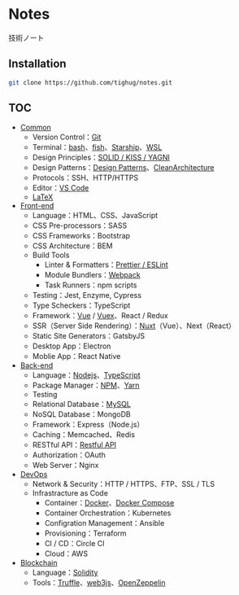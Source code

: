 # Notes

技術ノート

## Installation

```bash
git clone https://github.com/tighug/notes.git
```

## TOC

- [Common](./Common/README.md)
  - Version Control：[Git](./Common/Git.md)
  - Terminal：[bash](./Common/Linux.md)、[fish](./Common/fish.md)、[Starship](./Common/Starship.md)、[WSL](./Common/WSL.md)
  - Design Principles：[SOLID / KISS / YAGNI](./Common/DesignPrinciples.md)
  - Design Patterns：[Design Patterns](./Common/DesignPatterns.md)、[CleanArchitecture](./Common/CleanArchitecture.md)
  - Protocols：SSH、HTTP/HTTPS
  - Editor：[VS Code](./Common/VSCode.md)
  - [LaTeX](./Common/LaTeX.md)
- [Front-end](./Front-end/README.md)
  - Language：HTML、CSS、JavaScript
  - CSS Pre-processors：SASS
  - CSS Frameworks：Bootstrap
  - CSS Architecture：BEM
  - Build Tools
    - Linter & Formatters：[Prettier / ESLint](Front-end/ESLint.md)
    - Module Bundlers：[Webpack](./Front-end/Webpack.md)
    - Task Runners：npm scripts
  - Testing：Jest, Enzyme, Cypress
  - Type Scheckers：TypeScript
  - Framework：[Vue](./Front-end/Vue.md) / [Vuex](./Front-end/Vuex.md)、React / Redux
  - SSR（Server Side Rendering）：[Nuxt](./Front-end/Nuxt.md)（Vue）、Next（React）
  - Static Site Generators：GatsbyJS
  - Desktop App：Electron
  - Moblie App：React Native
- [Back-end](./Back-end/README.md)
  - Language：[Nodejs](./Back-end/Nodejs.md)、[TypeScript](./Back-end/TypeScript.md)
  - Package Manager：[NPM](./Back-end/NPM.md)、[Yarn](./Back-end/Yarn.md)
  - Testing
  - Relational Database：[MySQL](./Back-end/MySQL.md)
  - NoSQL Database：MongoDB
  - Framework：Express（Node.js）
  - Caching：Memcached、Redis
  - RESTful API：[Restful API](./Back-end/RestfulAPI.md)
  - Authorization：OAuth
  - Web Server：Nginx
- [DevOps](./DevOps/README.md)
  - Network & Security：HTTP / HTTPS、FTP、SSL / TLS
  - Infrastracture as Code
    - Container：[Docker](./DevOps/Docker.md)、[Docker Compose](./DevOps/DockerCompose.md)
    - Container Orchestration：Kubernetes
    - Configration Management：Ansible
    - Provisioning：Terraform
    - CI / CD：Circle CI
    - Cloud：AWS
- [Blockchain](./Blockchain/README.md)
  - Language：[Solidity](./Blockchain/Solidity.md)
  - Tools：[Truffle](./Blockchain/Truffle.md)、[web3js](./Blockchain/web3js.md)、[OpenZeppelin](./Blockchain/OpenZeppelin.md)
